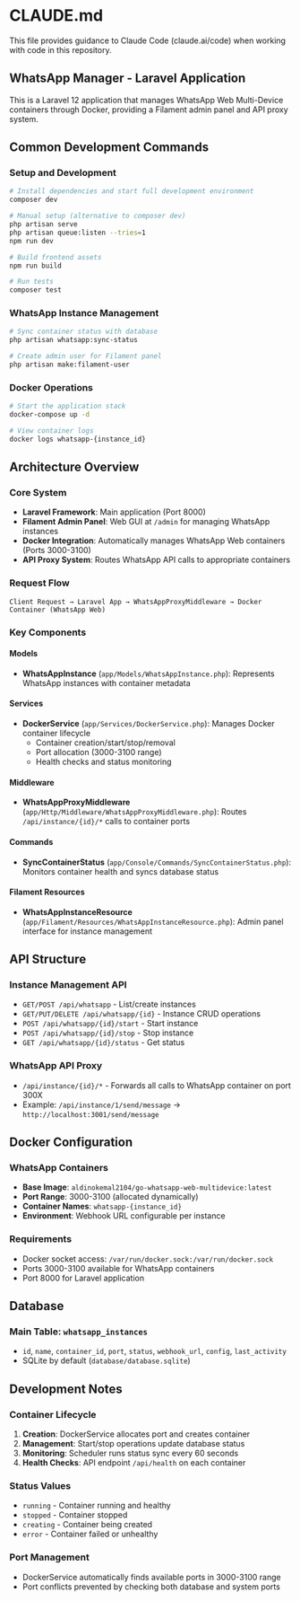 # CLAUDE.md

This file provides guidance to Claude Code (claude.ai/code) when working with code in this repository.

## WhatsApp Manager - Laravel Application

This is a Laravel 12 application that manages WhatsApp Web Multi-Device containers through Docker, providing a Filament admin panel and API proxy system.

## Common Development Commands

### Setup and Development
```bash
# Install dependencies and start full development environment
composer dev

# Manual setup (alternative to composer dev)
php artisan serve
php artisan queue:listen --tries=1
npm run dev

# Build frontend assets
npm run build

# Run tests
composer test
```

### WhatsApp Instance Management
```bash
# Sync container status with database
php artisan whatsapp:sync-status

# Create admin user for Filament panel
php artisan make:filament-user
```

### Docker Operations
```bash
# Start the application stack
docker-compose up -d

# View container logs
docker logs whatsapp-{instance_id}
```

## Architecture Overview

### Core System
- **Laravel Framework**: Main application (Port 8000)
- **Filament Admin Panel**: Web GUI at `/admin` for managing WhatsApp instances
- **Docker Integration**: Automatically manages WhatsApp Web containers (Ports 3000-3100)
- **API Proxy System**: Routes WhatsApp API calls to appropriate containers

### Request Flow
```
Client Request → Laravel App → WhatsAppProxyMiddleware → Docker Container (WhatsApp Web)
```

### Key Components

#### Models
- **WhatsAppInstance** (`app/Models/WhatsAppInstance.php`): Represents WhatsApp instances with container metadata

#### Services  
- **DockerService** (`app/Services/DockerService.php`): Manages Docker container lifecycle
  - Container creation/start/stop/removal
  - Port allocation (3000-3100 range)
  - Health checks and status monitoring

#### Middleware
- **WhatsAppProxyMiddleware** (`app/Http/Middleware/WhatsAppProxyMiddleware.php`): Routes `/api/instance/{id}/*` calls to container ports

#### Commands
- **SyncContainerStatus** (`app/Console/Commands/SyncContainerStatus.php`): Monitors container health and syncs database status

#### Filament Resources
- **WhatsAppInstanceResource** (`app/Filament/Resources/WhatsAppInstanceResource.php`): Admin panel interface for instance management

## API Structure

### Instance Management API
- `GET/POST /api/whatsapp` - List/create instances
- `GET/PUT/DELETE /api/whatsapp/{id}` - Instance CRUD operations  
- `POST /api/whatsapp/{id}/start` - Start instance
- `POST /api/whatsapp/{id}/stop` - Stop instance
- `GET /api/whatsapp/{id}/status` - Get status

### WhatsApp API Proxy
- `/api/instance/{id}/*` - Forwards all calls to WhatsApp container on port 300X
- Example: `/api/instance/1/send/message` → `http://localhost:3001/send/message`

## Docker Configuration

### WhatsApp Containers
- **Base Image**: `aldinokemal2104/go-whatsapp-web-multidevice:latest`
- **Port Range**: 3000-3100 (allocated dynamically)
- **Container Names**: `whatsapp-{instance_id}`
- **Environment**: Webhook URL configurable per instance

### Requirements
- Docker socket access: `/var/run/docker.sock:/var/run/docker.sock`
- Ports 3000-3100 available for WhatsApp containers
- Port 8000 for Laravel application

## Database

### Main Table: `whatsapp_instances`
- `id`, `name`, `container_id`, `port`, `status`, `webhook_url`, `config`, `last_activity`
- SQLite by default (`database/database.sqlite`)

## Development Notes

### Container Lifecycle
1. **Creation**: DockerService allocates port and creates container
2. **Management**: Start/stop operations update database status
3. **Monitoring**: Scheduler runs status sync every 60 seconds
4. **Health Checks**: API endpoint `/api/health` on each container

### Status Values
- `running` - Container running and healthy
- `stopped` - Container stopped
- `creating` - Container being created
- `error` - Container failed or unhealthy

### Port Management
- DockerService automatically finds available ports in 3000-3100 range
- Port conflicts prevented by checking both database and system ports